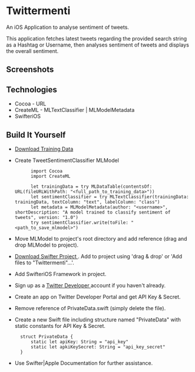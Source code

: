 #  Twittermenti
An iOS Application to analyse sentiment of tweets.

This application fetches latest tweets regarding the provided search string as a Hashtag or Username, then analyses sentiment of tweets and displays the overall sentiment.

## Screenshots

## Technologies
- Cocoa - URL
- CreateML - MLTextClassifier | MLModelMetadata
- SwifteriOS

## Build It Yourself
- <a href=""> Download Training Data </a>
- Create TweetSentimentClassifier MLModel

            import Cocoa
            import CreateML

            let trainingData = try MLDataTable(contentsOf: URL(fileURLWithPath: "<full_path_to_training_data>"))
            let sentimentClassifier = try MLTextClassifier(trainingData: trainingData, textColumn: "text", labelColumn: "class")
            let metadata = MLModelMetadata(author: "<username>", shortDescription: "A model trained to classify sentiment of tweets", version: "1.0")
            try sentimentClassifier.write(toFile: "<path_to_save_mlmodel>")

- Move MLModel to project's root directory and add reference (drag and drop MLModel to project).
- <a href=""> Download Swifter Project </a>. Add to project using 'drag & drop' or 'Add files to "Twittermenti"...'.
- Add SwifteriOS Framework in project.
- Sign up as a <a href="https://developer.twitter.com/en/portal/dashboard"> Twitter Developer </a> account if you haven't already.
- Create an app on Twitter Developer Portal and get API Key & Secret.
- Remove reference of PrivateData.swift (simply delete the file).
- Create a new Swift file including structure named "PrivateData" with static constants for API Key & Secret.

        struct PrivateData {
            static let apiKey: String = "api_key"
            static let apkiKeySecret: String = "api_key_secret"
        }
        
- Use Swifter|Apple Documentation for further assistance.
